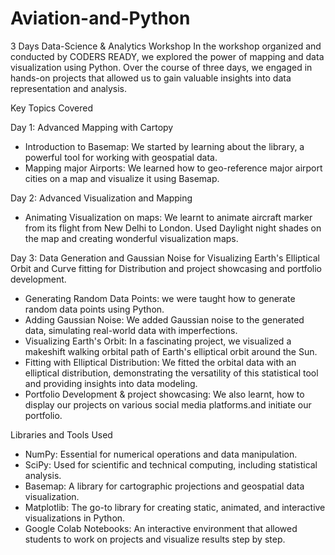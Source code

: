 # Aviation-and-Python
3 Days Data-Science & Analytics Workshop 
In the workshop organized and conducted by CODERS READY, we explored the power of mapping and data visualization using Python. Over the course of three days, we engaged in hands-on projects that allowed us to gain valuable insights into data representation and analysis.

 Key Topics Covered

 Day 1: Advanced Mapping with Cartopy

- Introduction to Basemap: We started by learning about the library, a powerful tool for working with geospatial data.
- Mapping major Airports: We learned how to geo-reference major airport cities on a map and visualize it using Basemap.

 Day 2: Advanced Visualization and Mapping

- Animating Visualization on maps: We learnt to animate aircraft marker from its flight from New Delhi to London. Used Daylight night shades on the map and creating wonderful visualization maps.

 Day 3: Data Generation and Gaussian Noise for Visualizing Earth's Elliptical Orbit and Curve fitting for Distribution and project showcasing and portfolio development.

- Generating Random Data Points: we were taught how to generate random data points using Python.
- Adding Gaussian Noise: We added Gaussian noise to the generated data, simulating real-world data with imperfections.
- Visualizing Earth's Orbit: In a fascinating project, we visualized a makeshift walking orbital path of Earth's elliptical orbit around the Sun.
- Fitting with Elliptical Distribution: We fitted the orbital data with an elliptical distribution, demonstrating the versatility of this statistical tool and providing insights into data modeling.
- Portfolio Development & project showcasing: We also learnt, how to display our projects on various social media platforms.and initiate our portfolio.

Libraries and Tools Used

- NumPy: Essential for numerical operations and data manipulation.
- SciPy: Used for scientific and technical computing, including statistical analysis.
- Basemap: A library for cartographic projections and geospatial data visualization.
- Matplotlib: The go-to library for creating static, animated, and interactive visualizations in Python.
- Google Colab Notebooks: An interactive environment that allowed students to work on projects and visualize results step by step.
